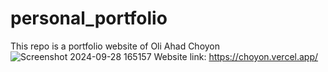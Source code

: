 # personal_portfolio
This repo is a portfolio website of Oli Ahad Choyon
![Screenshot 2024-09-28 165157](https://github.com/user-attachments/assets/4fcefc6f-71fe-4d67-92b0-423d8311d91e)
Website link: https://choyon.vercel.app/
